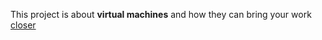 This project is about **virtual machines** and how they can bring your work [closer](https://en.wikipedia.org/wiki/Virtual_machine)
